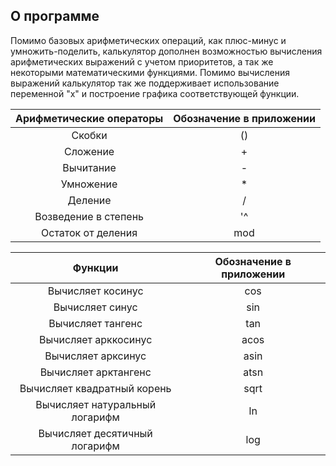  ## О программе
 
 Помимо базовых арифметических операций, как плюс-минус и умножить-поделить, калькулятор дополнен возможностью вычисления арифметических выражений с учетом приоритетов, а так же некоторыми математическими функциями. Помимо вычисления выражений калькулятор так же поддерживает использование переменной "x" и построение графика соответствующей функции.

|Арифметические операторы|Обозначение в приложении|
|:-:|:-:|
|Скобки|()|
|Сложение|+|
|Вычитание| -|
|Умножение|*|
|Деление| / | 
|Возведение в степень| '^ |
|Остаток от деления|mod|

|Функции|Обозначение в приложении|
|:-:|:-:|
Вычисляет косинус| cos
Вычисляет синус| sin
Вычисляет тангенс|tan
Вычисляет арккосинус|acos
Вычисляет арксинус|asin
Вычисляет арктангенс|atsn
Вычисляет квадратный корень|sqrt
Вычисляет натуральный логарифм|ln
Вычисляет десятичный логарифм|log


